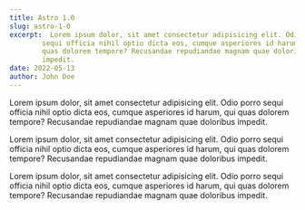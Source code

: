 ```yaml
---
title: Astro 1.0
slug: astro-1-0
excerpt:  Lorem ipsum dolor, sit amet consectetur adipisicing elit. Odio porro
        sequi officia nihil optio dicta eos, cumque asperiores id harum, qui
        quas dolorem tempore? Recusandae repudiandae magnam quae doloribus
        impedit.
date: 2022-05-13
author: John Doe
---
```


Lorem ipsum dolor, sit amet consectetur adipisicing elit. Odio porro
sequi officia nihil optio dicta eos, cumque asperiores id harum, qui
quas dolorem tempore? Recusandae repudiandae magnam quae doloribus
impedit.

Lorem ipsum dolor, sit amet consectetur adipisicing elit. Odio porro
sequi officia nihil optio dicta eos, cumque asperiores id harum, qui
quas dolorem tempore? Recusandae repudiandae magnam quae doloribus
impedit.

Lorem ipsum dolor, sit amet consectetur adipisicing elit. Odio porro
sequi officia nihil optio dicta eos, cumque asperiores id harum, qui
quas dolorem tempore? Recusandae repudiandae magnam quae doloribus
impedit.